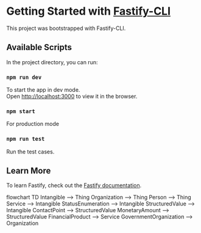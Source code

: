 # Getting Started with [Fastify-CLI](https://www.npmjs.com/package/fastify-cli)
This project was bootstrapped with Fastify-CLI.

## Available Scripts

In the project directory, you can run:

### `npm run dev`

To start the app in dev mode.\
Open [http://localhost:3000](http://localhost:3000) to view it in the browser.

### `npm start`

For production mode

### `npm run test`

Run the test cases.

## Learn More

To learn Fastify, check out the [Fastify documentation](https://fastify.dev/docs/latest/).


flowchart TD
    Intangible --> Thing
    Organization --> Thing
    Person --> Thing
    Service --> Intangible
    StatusEnumeration --> Intangible
    StructuredValue --> Intangible
    ContactPoint --> StructuredValue
    MonetaryAmount --> StructuredValue
    FinancialProduct --> Service
    GovernmentOrganization --> Organization



